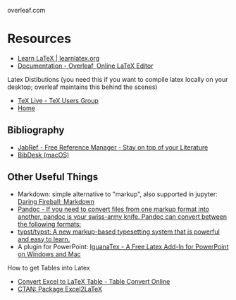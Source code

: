 overleaf.com

# Resources
- [Learn LaTeX | learnlatex.org](https://www.learnlatex.org/)
- [Documentation - Overleaf, Online LaTeX Editor](https://www.overleaf.com/learn)

Latex Distibutions (you need this if you want to compile latex locally on your desktop; overleaf maintains this behind the scenes)
- [TeX Live - TeX Users Group](https://tug.org/texlive/)
- [Home](https://miktex.org/)

## Bibliography
- [JabRef - Free Reference Manager - Stay on top of your Literature](https://www.jabref.org/)
- [BibDesk (macOS)](https://bibdesk.sourceforge.io/)
## Other Useful Things
- Markdown: simple alternative to "markup", also supported in jupyter: [Daring Fireball: Markdown](https://daringfireball.net/projects/markdown/)
- [Pandoc - If you need to convert files from one markup format into another, pandoc is your swiss-army knife. Pandoc can convert between the following formats:](https://pandoc.org/)
- [typst/typst: A new markup-based typesetting system that is powerful and easy to learn.](https://github.com/typst/typst)
- A plugin for PowerPoint: [IguanaTex - A Free Latex Add-In for PowerPoint on Windows and Mac](http://www.jonathanleroux.org/software/iguanatex/)

How to get Tables into Latex
- [Convert Excel to LaTeX Table - Table Convert Online](https://tableconvert.com/excel-to-latex)
- [CTAN: Package Excel2LaTeX](https://ctan.org/pkg/excel2latex)
